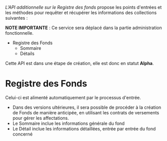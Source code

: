 *L'API additionnelle sur le Registre des fonds* propose les points d'entrées et les méthodes pour requêter et récupérer les informations des collections suivantes :

**NOTE IMPORTANTE** : Ce service sera déplacé dans la partie administration fonctionnelle.

- Registre des Fonds
  - Sommaire
  - Détails

Cette API est dans une étape de création, elle est donc en statut **Alpha**.

# Registre des Fonds

Celui-ci est alimenté automatiquement par le processus d'entrée.

- Dans des versions ultérieures, il sera possible de procéder à la création de Fonds de manière anticipée, en utilisant les contrats de versements pour gérer les affectations.
- Le Sommaire inclue les informations générale du fond
- Le Détail inclue les informations détaillées, entrée par entrée du fond concerné
